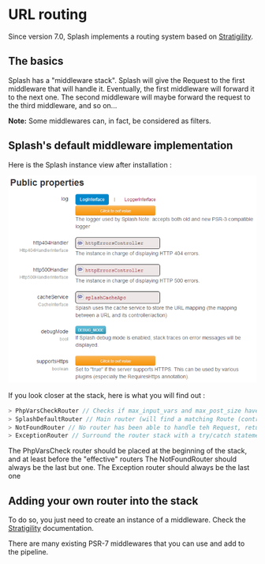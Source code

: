 URL routing
===========

Since version 7.0, Splash implements a routing system based on [Stratigility](https://github.com/zendframework/zend-stratigility).

The basics
----------

Splash has a "middleware stack". Splash will give the Request to the first middleware that will handle it.
Eventually, the first middleware will forward it to the next one. The second middleware will maybe
forward the request to the third middleware, and so on...

**Note:** Some middlewares can, in fact, be considered as filters.

Splash's default middleware implementation
-------------------------------------------
Here is the Splash instance view after installation :

![Default splash instance view](images/splash_instance.png "Default splash instance view")

If you look closer at the stack, here is what you will find out :

```php
> PhpVarsCheckRouter // Checks if max_input_vars and max_post_size have not been exceeded
> SplashDefaultRouter // Main router (will find a matching Route (controller / actions), and return the HTML
> NotFoundRouter // No router has been able to handle teh Request, return a 404 response
> ExceptionRouter // Surround the router stack with a try/catch statement, and handle Exceptions display
```

The PhpVarsCheck router should be placed at the beginning of the stack, and at least before the "effective" routers
The NotFoundRouter should always be the last but one.
The Exception router should always be the last one

Adding your own router into the stack
-------------------------------------

To do so, you just need to create an instance of a middleware. Check the [Stratigility](https://github.com/zendframework/zend-stratigility) documentation.

There are many existing PSR-7 middlewares that you can use and add to the pipeline.
